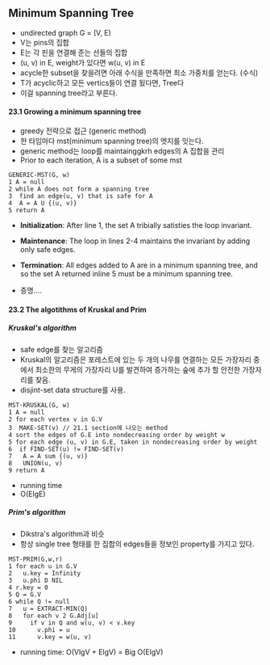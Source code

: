 ## Minimum Spanning Tree
- undirected graph G  = (V, E)
 - V는 pins의 집합
 - E는 각 핀을 연결해 준는 선들의 집합
 - (u, v) in E, weight가 있다면 w(u, v) in E
- acycle한 subset을 찾을려면 아래 수식을 만족하면 최소 가중치를 얻는다.
(수식)
-  T가 acyclic하고 모든 vertics들이 연결 됬다면, Tree다
 - 이걸 spanning tree라고 부른다.

#### 23.1 Growing a minimum spanning tree
- greedy 전략으로 접근 (generic method)
- 한 타임마다 mst(minimum spanning tree)의 엣지를 잇는다.
- generic method는 loop를 maintainggkrh  edges의 A 집합을 관리
 - Prior to each iteration, A is a subset of some mst
```
GENERIC-MST(G, w)
1 A = null 
2 while A does not form a spanning tree 
3  find an edge(u, v) that is safe for A
4  A = A U {(u, v)}
5 return A
```
- **Initialization**: After line 1, the set A tribially satisties the loop invariant.
- **Maintenance**: The loop in lines 2-4 maintains the invariant by adding only safe edges.
- **Termination**: All edges added to A are in a minimum spanning tree, and so the set A returned inline 5 must be a minimum spanning tree.

- 증명....

#### 23.2 The algotithms of Kruskal and Prim
##### Kruskal's algorithm
-  safe edge를 찾는 알고리즘
- Kruskal의 알고리즘은 포레스트에 있는 두 개의 나무를 연결하는 모든 가장자리 중에서 최소한의 무게의 가장자리 U를 발견하여 증가하는 숲에 추가 할 안전한 가장자리를 찾음.
- disjint-set data structure를 사용.

```
MST-KRUSKAL(G, w) 
1 A = null
2 for each vertex v in G.V 
3  MAKE-SET(v) // 21.1 section에 나오는 method
4 sort the edges of G.E into nondecreasing order by weight w 
5 for each edge (u, v) in G.E, taken in nondecreasing order by weight 
6  if FIND-SET(u) != FIND-SET(v)
7   A = A sum {(u, v)}
8   UNION(u, v) 
9 return A
```

- running time
 - O(ElgE)

 ##### Prim's algorithm
 - Dikstra's algorithm과 비슷
 - 항상 single  tree 형태를 한 집합의 edges들을 정보인 property를 가지고 있다.

```
MST-PRIM(G,w,r) 
1 for each u in G.V 
2   u.key = Infinity
3   u.phi D NIL
4 r.key = 0 
5 Q = G.V 
6 while Q != null
7   u = EXTRACT-MIN(Q)
8   for each v 2 G.Adj[u]
9     if v in Q and w(u, v) < v.key
10      v.phi = u
11      v.key = w(u, v)
```
- running time: O(VlgV +  ElgV) = Big O(ElgV)

